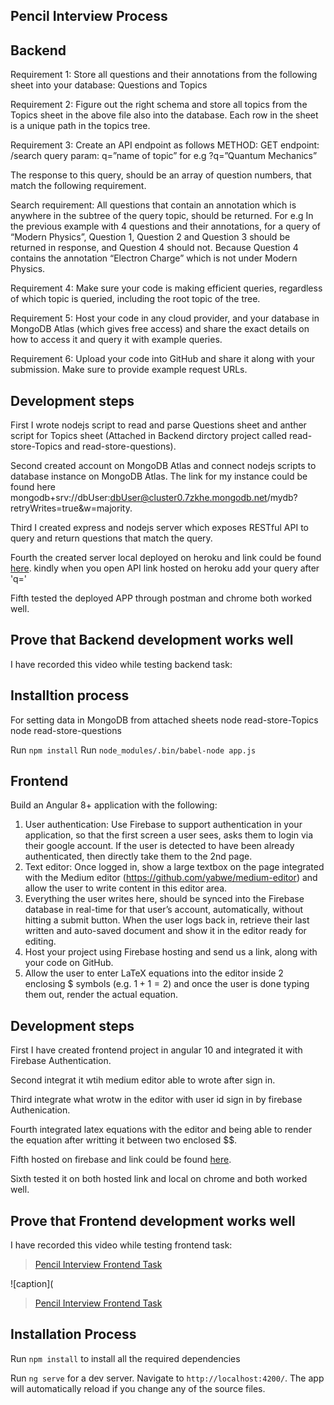 ## Pencil Interview Process

## Backend 
Requirement 1: Store all questions and their annotations from the following sheet into your database: Questions and Topics

Requirement 2: Figure out the right schema and store all topics from the Topics sheet in the above file also into the database. Each row in the sheet is a unique path in the topics tree.

Requirement 3: Create an API endpoint as follows
METHOD: GET
endpoint: /search
query param: q=”name of topic” for e.g ?q=”Quantum Mechanics”

The response to this query, should be an array of question numbers, that match the following requirement.

Search requirement: All questions that contain an annotation which is anywhere in the subtree of the query topic, should be returned. 
For e.g In the previous example with 4 questions and their annotations, for a query of “Modern Physics”, Question 1, Question 2 and Question 3 should be returned in response, and Question 4 should not. Because Question 4 contains the annotation “Electron Charge” which is not under Modern Physics.

Requirement 4: Make sure your code is making efficient queries, regardless of which topic is queried, including the root topic of the tree.

Requirement 5: Host your code in any cloud provider, and your database in MongoDB Atlas (which gives free access) and share the exact details on how to access it and query it with example queries.

Requirement 6: Upload your code into GitHub and share it along with your submission. Make sure to provide example request URLs.

## Development steps

First I wrote nodejs script to read and parse Questions sheet and anther script for Topics sheet (Attached in Backend dirctory project called read-store-Topics and read-store-questions).

Second created account on MongoDB Atlas and connect nodejs scripts to database instance on MongoDB Atlas. The link for my instance could be found here mongodb+srv://dbUser:dbUser@cluster0.7zkhe.mongodb.net/mydb?retryWrites=true&w=majority.

Third I created express and nodejs server which exposes RESTful API to query and return questions that match the query.

Fourth the created server local deployed on heroku and link could be found [here](https://stark-plains-86789.herokuapp.com/api/v1?q=).
kindly when you open API link hosted on heroku add your query after 'q='

Fifth tested the deployed APP through postman and chrome both worked well.

## Prove that Backend development works well

I have recorded this video while testing backend task:

## Installtion process

For setting data in MongoDB from attached sheets
node read-store-Topics
node read-store-questions

Run `npm install`
Run `node_modules/.bin/babel-node app.js`

## Frontend

Build an Angular 8+ application with the following:

1. User authentication: Use Firebase to support authentication in your application, so that the first screen a user sees, asks them to login via their google account. If the user is detected to have been already authenticated, then directly take them to the 2nd page.
2. Text editor: Once logged in, show a large textbox on the page integrated with the Medium editor (https://github.com/yabwe/medium-editor) and allow the user to write content in this editor area.
3. Everything the user writes here, should be synced into the Firebase database in real-time for that user’s account, automatically, without hitting a submit button.
When the user logs back in, retrieve their last written and auto-saved document and show it in the editor ready for editing.
4. Host your project using Firebase hosting and send us a link, along with your code on GitHub.
5. Allow the user to enter LaTeX equations into the editor inside 2 enclosing $ symbols (e.g. $1+1=2$) and once the user is done typing them out, render the actual equation.

## Development steps

First I have created frontend project in angular 10 and integrated it with Firebase Authentication.

Second integrat it wtih medium editor able to wrote after sign in.

Third integrate what wrotw in the editor with user id sign in by firebase Authenication.

Fourth integrated latex equations with the editor and being able to render the equation after writting it between two enclosed $$.

Fifth hosted on firebase and link could be found [here](https://pencil-78fc9.web.app/sign-in).

Sixth tested it on both hosted link and local on chrome and both worked well.

## Prove that Frontend development works well

I have recorded this video while testing frontend task:
[<blockquote class="imgur-embed-pub" lang="en" data-id="a/jrqZKT6"  ><a href="//imgur.com/a/jrqZKT6">Pencil Interview Frontend Task</a></blockquote> ](https://drive.google.com/file/d/1xrFekG6mVzyxo90k49F_QszA0fAHjqty/view?usp=sharing)
![caption]( <blockquote class="imgur-embed-pub" lang="en" data-id="a/jrqZKT6"  ><a href="//imgur.com/a/jrqZKT6">Pencil Interview Frontend Task</a></blockquote> 


## Installation Process
Run `npm install` to install all the required dependencies

Run `ng serve` for a dev server. Navigate to `http://localhost:4200/`. The app will automatically reload if you change any of the source files.
